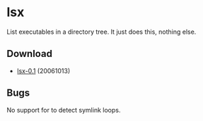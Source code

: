 lsx
===
List executables in a directory tree. It just does this, nothing else.

Download
--------
* [lsx-0.1](http://dl.suckless.org/tools/lsx-0.1.tar.gz) (20061013)

Bugs
----
No support for to detect symlink loops.
